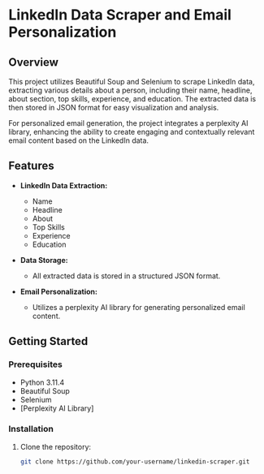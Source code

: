 # LinkedIn Data Scraper and Email Personalization

## Overview

This project utilizes Beautiful Soup and Selenium to scrape LinkedIn data, extracting various details about a person, including their name, headline, about section, top skills, experience, and education. The extracted data is then stored in JSON format for easy visualization and analysis.

For personalized email generation, the project integrates a perplexity AI library, enhancing the ability to create engaging and contextually relevant email content based on the LinkedIn data.

## Features

- **LinkedIn Data Extraction:**
  - Name
  - Headline
  - About
  - Top Skills
  - Experience
  - Education

- **Data Storage:**
  - All extracted data is stored in a structured JSON format.

- **Email Personalization:**
  - Utilizes a perplexity AI library for generating personalized email content.

## Getting Started

### Prerequisites

- Python 3.11.4
- Beautiful Soup
- Selenium
- [Perplexity AI Library] 

### Installation

1. Clone the repository:

   ```bash
   git clone https://github.com/your-username/linkedin-scraper.git
